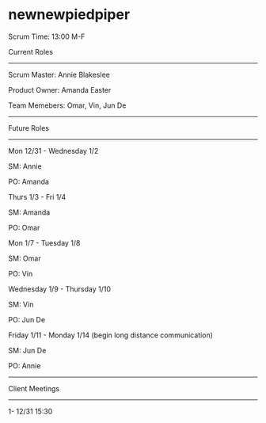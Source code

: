 # newnewpiedpiper
Scrum Time: 13:00 M-F

Current Roles
_______________________________________________

Scrum Master: Annie Blakeslee

Product Owner: Amanda Easter

Team Memebers: Omar, Vin, Jun De
_______________________________________________

Future Roles
_______________________________________________
Mon 12/31 - Wednesday 1/2

SM: Annie

PO: Amanda

Thurs 1/3 - Fri 1/4

SM: Amanda

PO: Omar

Mon 1/7 - Tuesday 1/8

SM: Omar

PO: Vin

Wednesday 1/9 - Thursday 1/10

SM: Vin

PO: Jun De

Friday 1/11 - Monday 1/14 (begin long distance communication)

SM: Jun De

PO: Annie
_______________________________________________

Client Meetings
_______________________________________________
1- 12/31 15:30
